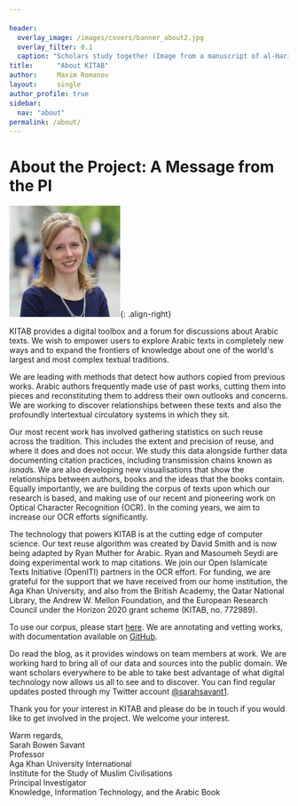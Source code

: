 ```yaml
---

header:
  overlay_image: /images/covers/banner_about2.jpg
  overlay_filter: 0.1
  caption: "Scholars study together (Image from a manuscript of al-Hariri's *Maqamat*, courtesy of the [BNF](https://gallica.bnf.fr/ark:/12148/btv1b8422962f/f14.item.r=maqamat.zoom#))"
title:		"About KITAB"
author:		Maxim Romanov
layout:		single
author_profile: true
sidebar:
  nav: "about"
permalink: /about/
---
```

# About the Project: A Message from the PI

![Sarah-Savant](/images/kitab/sarah_savant.jpg){: .align-right}



KITAB provides a digital toolbox and a forum for discussions about Arabic texts. We wish to empower users to explore Arabic texts in completely new ways and to expand the frontiers of knowledge about one of the world's largest and most complex textual traditions.



We are leading with methods that detect how authors copied from previous works. Arabic authors frequently made use of past works, cutting them into pieces and reconstituting them to address their own outlooks and concerns. We are working to discover relationships between these texts and also the profoundly intertextual circulatory systems in which they sit.



Our most recent work has involved gathering statistics on such reuse across the tradition. This includes the extent and precision of reuse, and where it does and does not occur. We study this data alongside further data documenting citation practices, including transmission chains known as *isnad*s. We are also developing new visualisations that show the relationships between authors, books and the ideas that the books contain. Equally importantly, we are building the corpus of texts upon which our research is based, and making use of our recent and pioneering work on Optical Character Recognition (OCR). In the coming years, we aim to increase our OCR efforts significantly.



The technology that powers KITAB is at the cutting edge of computer science. Our text reuse algorithm was created by David Smith and is now being adapted by Ryan Muther for Arabic. Ryan and Masoumeh Seydi are doing experimental work to map citations. We join our Open Islamicate Texts Initiative (OpenITI) partners in the OCR effort. For funding, we are grateful for the support that we have received from our home institution, the Aga Khan University, and also from the British Academy, the Qatar National Library, the Andrew W. Mellon Foundation, and the European Research Council under the Horizon 2020 grant scheme (KITAB, no. 772989).



To use our corpus, please start [here](https://kitab-project.org/metadata). We are annotating and vetting works, with documentation available on [GitHub](https://openiti.github.io/documentation/).



Do read the blog, as it provides windows on team members at work. We are working hard to bring all of our data and sources into the public domain. We want scholars everywhere to be able to take best advantage of what digital technology now allows us all to see and to discover. You can find regular updates posted through my Twitter account [@sarahsavant1](https://twitter.com/sarahsavant1).



Thank you for your interest in KITAB and please do be in touch if you would like to get involved in the project. We welcome your interest.



Warm regards,\
Sarah Bowen Savant\
Professor\
Aga Khan University International\
Institute for the Study of Muslim Civilisations\
Principal Investigator\
Knowledge, Information Technology, and the Arabic Book

